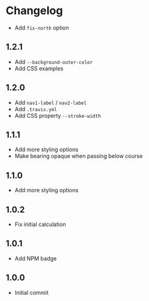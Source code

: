 Changelog
=========

* Add `fix-north` option

1.2.1
-----

* Add `--background-outer-color`
* Add CSS examples

1.2.0
-----

* Add `nav1-label` / `nav2-label`
* Add `.travis.yml`
* Add CSS property `--stroke-width`

1.1.1
-----

* Add more styling options
* Make bearing opaque when passing below course

1.1.0
-----

* Add more styling options

1.0.2
-----

* Fix initial calculation

1.0.1
-----

* Add NPM badge 

1.0.0
-----

* Initial commit

